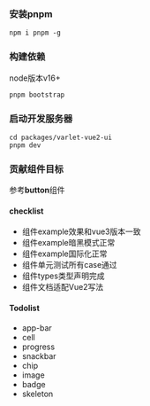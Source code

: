 ### 安装pnpm

```shell
npm i pnpm -g
```

### 构建依赖

node版本v16+

```shell
pnpm bootstrap
```

### 启动开发服务器

```shell
cd packages/varlet-vue2-ui
pnpm dev
```

### 贡献组件目标

参考**button**组件

#### checklist

- 组件example效果和vue3版本一致
- 组件example暗黑模式正常
- 组件example国际化正常
- 组件单元测试所有case通过
- 组件types类型声明完成
- 组件文档适配Vue2写法

#### Todolist

- app-bar
- cell
- progress
- snackbar
- chip
- image
- badge
- skeleton